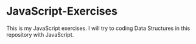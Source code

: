 # JavaScript-Exercises
This is my JavaScript exercises. 
I will try to coding Data Structures in this repository with JavaScript.
